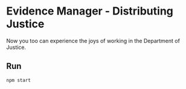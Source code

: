 # Evidence Manager - Distributing Justice

Now you too can experience the joys of working in the Department of Justice.

## Run

```
npm start
```